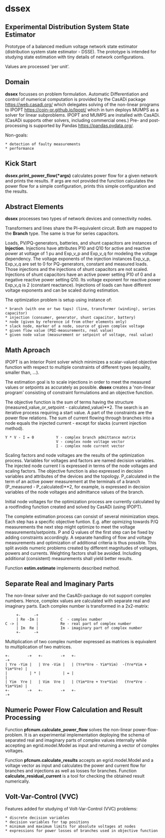 # dssex

## Experimental Distribution System State Estimator

Prototype of a balanced medium voltage network state estimator
(distribution system state estimator - DSSE). The prototype is intended
for studying state estimation with tiny details of network configurations.

Values are processed 'per unit'.

## Domain

**dssex** focusses on problem formulation. Automatic Differentiation and
control of numerical computation is provided by the CasADi package
https://web.casadi.org/ which delegates solving of the non-linear programs to
IPOPT https://coin-or.github.io/Ipopt/ which in turn deploys MUMPS as a solver
for linear subproblems. IPOPT and MUMPS are installed with CasADi.
(CasADi supports other solvers, including commercial ones.)
Pre- and post-processing is supported by Pandas https://pandas.pydata.org/.

Non-goals:

    * detection of faulty measurements
    * performance

## Kick Start

__dssex.print_power_flow(*args)__ calculates power flow for a given network
and prints the results. If args are not provided the function calculates
the power flow for a simple configuration, prints this simple configuration
and the results.

## Abstract Elements

**dssex** processes two types of network devices and connectivity nodes.

Transformers and lines share the PI-equivalent circuit. Both are mapped to the
**Branch** type. The same is true for series capacitors.

Loads, PV/PQ-generators, batteries, and shunt capacitors are instances of
**Injection**. Injections have attributes P10 and Q10 for active and reactive
power at voltage of 1&nbsp;pu and Exp_v_p and Exp_v_q for modeling the voltage
dependency. The voltage exponents of the injection instances Exp_v_p,
Exp_v_q are set to 0 for PQ-generators, constant and measured loads. Those
injections and the injections of shunt capacitors are not scaled. Injections
of shunt capacitors have an active power setting P10 of 0 and a negative
reactive power setting Q10. Its voltage exponent for reactive power Exp_v_q
is 2 (constant reactance). Injections of loads can have different voltage
exponents and can be scaled during estimation.

The optimization problem is setup using instance of:

    * branch (with one or two taps) (line, transformer (winding), series capacitor)
    * injection (consumer, generator, shunt capacitor, battery)
    * node (given by reference id from other elements only)
    * slack node, marker of a node, source of given complex voltage
    * given flow value (PQI-measurements, real value)
    * given node value (measurement or setpoint of voltage, real value)

## Math Aproach

IPOPT is an Interior Point solver which minimizes a scalar-valued objective
function with respect to multiple constraints of different types
(equality, smaller than, ...).

The estimation goal is to scale injections in order to meet the measured
values or setpoints as accurately as possible. **dssex** creates a
'non-linear program' consisting of constraint formulations and an
objective function.

The objective function is the sum of terms having the structure
(measured_value_or_setpoint - calculated_value)\*\*2. The search is
an iterative process requiring a start value. A part of the constraints
are the power flow relations. The sum of current flowing through branches
into a node equals the injected current&nbsp;- except for slacks
(current injection method).

    Y * V - I = 0          Y - complex branch admittance matrix
                           V - complex node voltage vector
                           I - complex node current vector

Scaling factors and node voltages are the results of the optimization process.
Variables for voltages and factors are named decision variables. The injected
node current I is expressed in terms of the node voltages and scaling factors.
The objective function is also expressed in decision variables and attributes
of the devices and the topology. P_calculated in the term of an active power
measurement at the terminals of a branch (P_measured - P_calculated)\*\*2,
for example, is expressed in decision variables of the node voltages and
admittance values of the branch.

Initial node voltages for the optimization process are currently calculated
by a rootfinding function created and solved by CasADi (using IPOPT).

The complete estimation process can consist of several minimization steps.
Each step has a specific objective funtion. E.g. after opimizing towards
P/Q measurements the next step might optimize to meet the voltage
measurements/setpoints. P and Q values of the first step can be
fixed by adding constraints accordingly. A separate handling of flow and
voltage measurements and optimization of additional criteria is thus possible.
This split avoids numeric problems created by different magnitudes of
voltages, powers and currents. Weighting factors shall be avoided.
Including additional (consistent) measurements shall yield better results.

Function **estim.estimate** implements described method.

## Separate Real and Imaginary Parts

The non-linear solver and the CasADi-package do not support complex numbers.
Hence, complex values are calculated with separate real and imaginary parts.
Each complex number is transformed in a 2x2-matrix:

         +-      -+
         | Re -Im |          C  - complex number
    C -> |        |          Re - real part of complex number
         | Im  Re |          Im - imaginary part of complex number
         +-      -+

Multiplication of two complex number expressed as matrices is equivalent to
multiplication of two matrices.

    +-        -+   +-        -+   +-                                         -+
    | Yre -Yim |   | Vre -Vim |   | (Yre*Vre - Yim*Vim)  -(Yre*Vim + Yim*Vre) |
    |          | * |          | = |                                           |
    | Yim  Yre |   | Vim  Vre |   | (Yim*Vre + Yre*Vim)   (Yre*Vre - Yim*Vim) |
    +-        -+   +-        -+   +-                                         -+

## Numeric Power Flow Calculation and Result Processing

Function **pfcnum.calculate_power_flow** solves the non-linear
power-flow-problem. It is an experimental implementation deploying the
schema of separated real and imaginary parts of complex values internally while
accepting an egrid.model.Model as input and returning a vector of
complex voltages.

Function **pfcnum.calculate_results** accepts an egrid.model.Model and
a voltage vector as input and calculates the power and current flow for
branches and injections as well as losses for branches. Function
**calculate_residual_current** is a tool for checking the obtained result
numerically.

## Volt-Var-Control (VVC)

Features added for studying of Volt-Var-Control (VVC) problems:

    * discrete decision variables
    * decision variables for tap positions
    * minimum and maximum limits for absolute voltages at nodes
    * expressions for power losses of branches used in objective function
